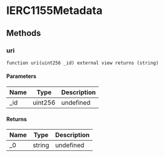 # IERC1155Metadata









## Methods

### uri

```solidity
function uri(uint256 _id) external view returns (string)
```





#### Parameters

| Name | Type | Description |
|---|---|---|
| _id | uint256 | undefined |

#### Returns

| Name | Type | Description |
|---|---|---|
| _0 | string | undefined |




